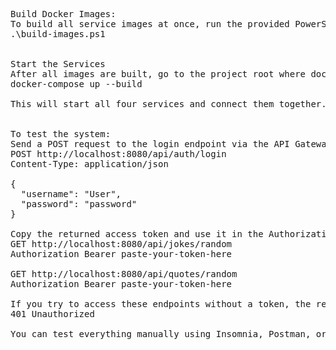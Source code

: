 <pre>
Build Docker Images:
To build all service images at once, run the provided PowerShell script from the project root:
.\build-images.ps1

  
Start the Services
After all images are built, go to the project root where docker-compose.yml is located and run:
docker-compose up --build

This will start all four services and connect them together.


To test the system:
Send a POST request to the login endpoint via the API Gateway:
POST http://localhost:8080/api/auth/login
Content-Type: application/json

{
  "username": "User",
  "password": "password"
}

Copy the returned access token and use it in the Authorization header to access protected endpoints:
GET http://localhost:8080/api/jokes/random
Authorization Bearer paste-your-token-here

GET http://localhost:8080/api/quotes/random
Authorization Bearer paste-your-token-here

If you try to access these endpoints without a token, the response will be:
401 Unauthorized

You can test everything manually using Insomnia, Postman, or curl. </pre>
